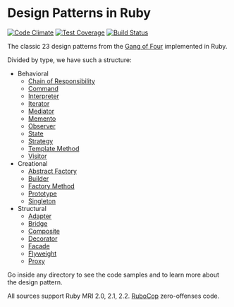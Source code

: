# Design Patterns in Ruby

[![Code Climate](https://codeclimate.com/github/rentes/design_patterns_in_ruby/badges/gpa.svg)](https://codeclimate.com/github/rentes/design_patterns_in_ruby)
[![Test Coverage](https://codeclimate.com/github/rentes/design_patterns_in_ruby/badges/coverage.svg)](https://codeclimate.com/github/rentes/design_patterns_in_ruby/coverage) [![Build Status](https://travis-ci.org/rentes/design_patterns_in_ruby.svg?branch=master)](https://travis-ci.org/rentes/design_patterns_in_ruby)

The classic 23 design patterns from the [Gang of Four](http://en.wikipedia.org/wiki/Design_Patterns) implemented in
Ruby.

Divided by type, we have such a structure:

* Behavioral
  * [Chain of Responsibility](Behavioral/ChainOfResponsibility)
  * [Command](Behavioral/Command)
  * [Interpreter](Behavioral/Interpreter)
  * [Iterator](Behavioral/Iterator)
  * [Mediator](Behavioral/Mediator)
  * [Memento](Behavioral/Memento)
  * [Observer](Behavioral/Observer)
  * [State](Behavioral/State)
  * [Strategy](Behavioral/Strategy)
  * [Template Method](Behavioral/TemplateMethod)
  * [Visitor](Behavioral/Visitor)
* Creational
  * [Abstract Factory](Creational/AbstractFactory)
  * [Builder](Creational/Builder)
  * [Factory Method](Creational/FactoryMethod)
  * [Prototype](Creational/Prototype)
  * [Singleton](Creational/Singleton)
* Structural
  * [Adapter](Structural/Adapter)
  * [Bridge](Structural/Bridge)
  * [Composite](Structural/Composite)
  * [Decorator](Structural/Decorator)
  * [Facade](Structural/Facade)
  * [Flyweight](Structural/Flyweight)
  * [Proxy](Structural/Proxy)

Go inside any directory to see the code samples and to learn more about the design pattern.

All sources support Ruby MRI 2.0, 2.1, 2.2. [RuboCop](https://github.com/bbatsov/rubocop) zero-offenses code.
